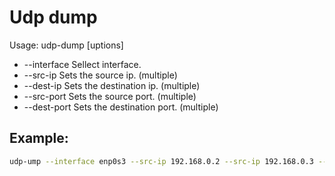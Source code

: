 # Udp dump

Usage: udp-dump [uptions]
- --interface <arg>    Sellect interface.
-   --src-ip <arg>       Sets the source ip.        (multiple)
-	--dest-ip <arg>      Sets the destination ip.   (multiple)
-	--src-port <arg>     Sets the source port.      (multiple)
-	--dest-port <arg>    Sets the destination port. (multiple)

## Example:
```sh
udp-ump --interface enp0s3 --src-ip 192.168.0.2 --src-ip 192.168.0.3 --src-port 30123
```